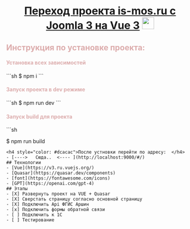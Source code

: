 <h1 align="center"> <a href="https://daniilshat.ru/" target="_blank">Переход проекта is-mos.ru с Joomla 3 на Vue 3</a> 
<img src="https://github.com/blackcater/blackcater/raw/main/images/Hi.gif" height="32"/></h1>
<h2 style="color: #dcacac">Инструкция по установке проекта: </h2>

<h4 style="color: #dcacac">Установка всех зависимостей </h4>
```sh
$ npm i 
```
<h4 style="color: #dcacac">Запуск проекта в dev режиме </h4>
```sh
$ npm run dev
```
<h4 style="color: #dcacac">Запуск build для проекта </h4>
```sh

$ npm run build
```
<h4 style="color: #dcacac">После устновки перейти по адресу:  </h4>
- [---->   Сюда..  <---- ](http://localhost:9000/#/)
## Технологии
- [Vue](https://v3.ru.vuejs.org/)
- [Quasar](https://quasar.dev/components)
- [font](https://fontawesome.com/icons)
- [GPT](https://openai.com/gpt-4)
## Этапы
- [X] Развернуть проект на VUE + Quasar 
- [X] Сверстать страницу согласно основной страницу 
- [X] Подключить Api ФГИС Аршин 
- [x] Подключить формы обратной связи 
- [ ] Подключить к 1С
- [ ] Тестирование 
